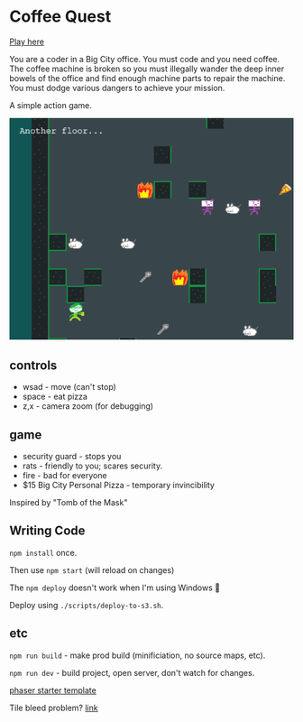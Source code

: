 # Coffee Quest

[Play here](https://sbs-game-coffee-quest.s3.amazonaws.com/index.html)

You are a coder in a Big City office.
You must code and you need coffee. The coffee machine is broken so you must illegally wander the deep inner bowels of the office and find enough machine parts to repair the machine. You must dodge various dangers to achieve your mission.

A simple action game.

![alt text](https://raw.githubusercontent.com/LK00100100/coffee-quest/master/coffee-quest-screenshot.png "Screenshot")

## controls
- wsad - move (can't stop)
- space - eat pizza
- z,x - camera zoom (for debugging)

## game
- security guard - stops you
- rats - friendly to you; scares security.
- fire - bad for everyone
- $15 Big City Personal Pizza - temporary invincibility

Inspired by "Tomb of the Mask"

## Writing Code

`npm install` once.

Then use `npm start` (will reload on changes)

The `npm deploy` doesn't work when I'm using Windows 🤔

Deploy using `./scripts/deploy-to-s3.sh`.

## etc

`npm run build` - make prod build (minificiation, no source maps, etc).

`npm run dev` - build project, open server, don't watch for changes.

[phaser starter template](https://github.com/photonstorm/phaser3-typescript-project-template)

Tile bleed problem? [link](https://stackoverflow.com/questions/62936847/how-do-i-stop-my-tiles-from-bleeding-when-using-a-tilemap-in-phaser-3)

